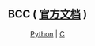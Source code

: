 <div align="center">
  <h2>BCC ( <a href="https://github.com/iovisor/bcc/blob/master/docs/reference_guide.md">官方文档</a> )</h2>
  <a href="./tutorials/PYTHON.md">Python</a> | <a href="./tutorials/C.md">C</a>
</div>
